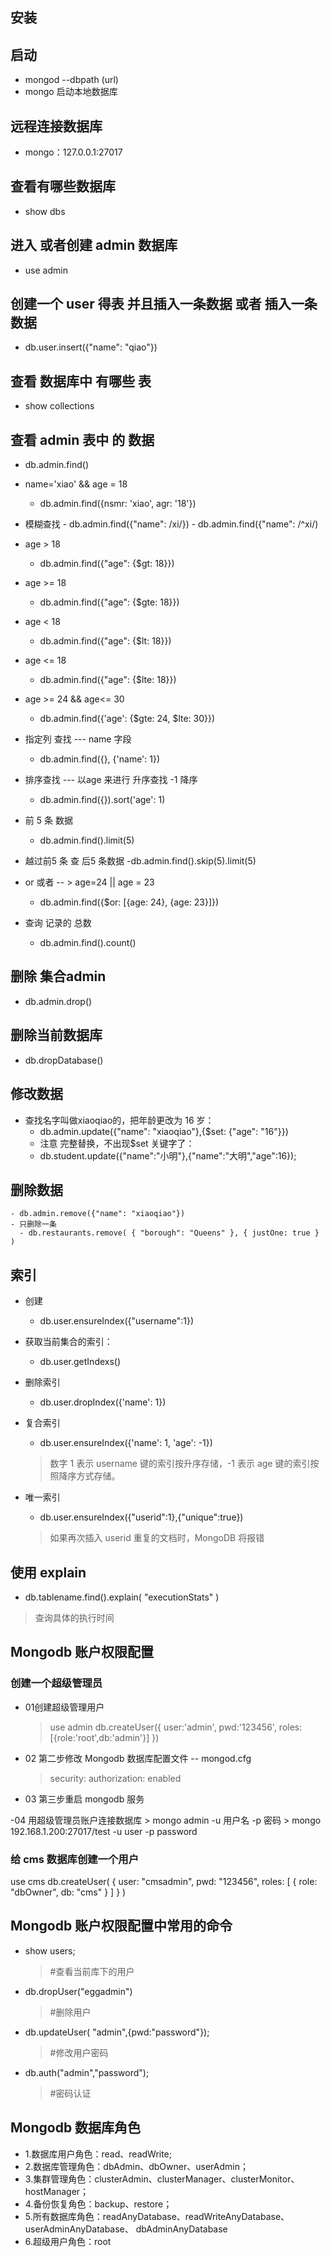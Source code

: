## 安装
## 启动
  - mongod --dbpath (url)
  - mongo 启动本地数据库

## 远程连接数据库  
  - mongo：127.0.0.1:27017

## 查看有哪些数据库
  - show dbs

## 进入 或者创建 admin 数据库
  - use admin 

## 创建一个 user 得表 并且插入一条数据 或者 插入一条数据
 - db.user.insert({"name": "qiao"})

## 查看 数据库中 有哪些 表 
  - show collections

## 查看 admin 表中 的 数据
  - db.admin.find() 

  - name='xiao' && age = 18
    - db.admin.find({nsmr: 'xiao', agr: '18'})

  -  模糊查找
    - db.admin.find({"name": /xi/})
    - db.admin.find({"name": /^xi/)

  - age > 18
    - db.admin.find({"age": {$gt: 18}})
  - age >= 18
    - db.admin.find({"age": {$gte: 18}})

  - age < 18
    - db.admin.find({"age": {$lt: 18}})
  - age <= 18
    -  db.admin.find({"age": {$lte: 18}})

  - age >= 24 && age<= 30
    - db.admin.find({'age': {$gte: 24, $lte: 30}})

  - 指定列 查找 --- name 字段
    - db.admin.find({}, {'name': 1})  

  - 排序查找 --- 以age 来进行 升序查找  -1 降序
    - db.admin.find({}).sort('age': 1)

  - 前 5 条 数据
    - db.admin.find().limit(5)

  - 越过前5 条 查 后5 条数据
    -db.admin.find().skip(5).limit(5)

  - or 或者  -- > age=24 || age = 23
    - db.admin.find({$or: [{age: 24}, {age: 23}]})

  - 查询 记录的 总数
    - db.admin.find().count()
  
  
## 删除 集合admin
  - db.admin.drop()

## 删除当前数据库
  - db.dropDatabase()

## 修改数据
  - 查找名字叫做xiaoqiao的，把年龄更改为 16 岁：
    - db.admin.update({"name": "xiaoqiao"},{$set: {"age": "16"}})
    -  注意 完整替换，不出现$set 关键字了：
      - db.student.update({"name":"小明"},{"name":"大明","age":16});

    

## 删除数据
    - db.admin.remove({"name": "xiaoqiao"})
    - 只删除一条
      - db.restaurants.remove( { "borough": "Queens" }, { justOne: true } )

## 索引
  - 创建
    - db.user.ensureIndex({"username":1})
  
  - 获取当前集合的索引：
    - db.user.getIndexs()

  - 删除索引
    - db.user.dropIndex({'name': 1})

  - 复合索引
    - db.user.ensureIndex({'name': 1, 'age': -1})
    > 数字 1 表示 username 键的索引按升序存储，-1 表示 age 键的索引按照降序方式存储。

  - 唯一索引
    - db.user.ensureIndex({"userid":1},{"unique":true})
    > 如果再次插入 userid 重复的文档时，MongoDB 将报错

## 使用 explain
  - db.tablename.find().explain( "executionStats" )
  > 查询具体的执行时间
  

## Mongodb 账户权限配置

### 创建一个超级管理员
  - 01创建超级管理用户
    > use admin db.createUser({ user:'admin', pwd:'123456', roles:[{role:'root',db:'admin'}] })
  
  - 02 第二步修改 Mongodb 数据库配置文件 --  mongod.cfg
    > security: authorization: enabled

  - 03 第三步重启 mongodb 服务

  -04 用超级管理员账户连接数据库
    > mongo admin -u 用户名 -p 密码
    > mongo 192.168.1.200:27017/test -u user -p password

### 给 cms 数据库创建一个用户
  use cms db.createUser( { user: "cmsadmin", pwd: "123456", roles: [ { role: "dbOwner", db: "cms" } ] } )

## Mongodb 账户权限配置中常用的命令
  - show users; 
    > #查看当前库下的用户

  - db.dropUser("eggadmin") 
    > #删除用户

  - db.updateUser( "admin",{pwd:"password"}); 
    > #修改用户密码
  
  - db.auth("admin","password"); 
    > #密码认证
  
## Mongodb 数据库角色
  - 1.数据库用户角色：read、readWrite; 
  - 2.数据库管理角色：dbAdmin、dbOwner、userAdmin； 
  - 3.集群管理角色：clusterAdmin、clusterManager、clusterMonitor、hostManager； 
  - 4.备份恢复角色：backup、restore； 
  - 5.所有数据库角色：readAnyDatabase、readWriteAnyDatabase、userAdminAnyDatabase、 dbAdminAnyDatabase 
  - 6.超级用户角色：root
  


